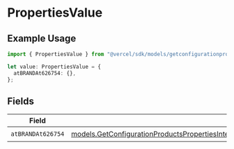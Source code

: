 # PropertiesValue

## Example Usage

```typescript
import { PropertiesValue } from "@vercel/sdk/models/getconfigurationproductsop.js";

let value: PropertiesValue = {
  atBRANDAt626754: {},
};
```

## Fields

| Field                                                                                                                                                                                                                                                                          | Type                                                                                                                                                                                                                                                                           | Required                                                                                                                                                                                                                                                                       | Description                                                                                                                                                                                                                                                                    |
| ------------------------------------------------------------------------------------------------------------------------------------------------------------------------------------------------------------------------------------------------------------------------------ | ------------------------------------------------------------------------------------------------------------------------------------------------------------------------------------------------------------------------------------------------------------------------------ | ------------------------------------------------------------------------------------------------------------------------------------------------------------------------------------------------------------------------------------------------------------------------------ | ------------------------------------------------------------------------------------------------------------------------------------------------------------------------------------------------------------------------------------------------------------------------------ |
| `atBRANDAt626754`                                                                                                                                                                                                                                                              | [models.GetConfigurationProductsPropertiesIntegrationsResponse200ApplicationJSONResponseBodyProductsMetadataSchema10AtBRANDAt626754](../models/getconfigurationproductspropertiesintegrationsresponse200applicationjsonresponsebodyproductsmetadataschema10atbrandat626754.md) | :heavy_check_mark:                                                                                                                                                                                                                                                             | N/A                                                                                                                                                                                                                                                                            |